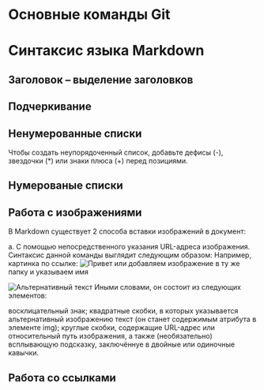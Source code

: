 # Основные команды Git

# Синтаксис языка Markdown

## Заголовок – выделение заголовков

## Подчеркивание

## Ненумерованные списки

Чтобы создать неупорядоченный список, добавьте дефисы (-), звездочки (*) или знаки плюса (+) перед позициями.

## Нумерованые списки

## Работа с изображениями

В Markdown существует 2 способа вставки изображений в документ:

a. С помощью непосредственного указания URL-адреса изображения. Синтаксис данной команды выглядит следующим образом:
Например, картинка по ссылке:
![Привет](https://instapik.ru/wp-content/uploads/2020/10/privet-21.jpg)
или добавляем изображение в ту же папку и указываем имя

![Альтернативный текст](%D0%9F%D1%80%D0%B8%D0%B2%D0%B5%D1%82.png "Подсказка")
Иными словами, он состоит из следующих элементов:

восклицательный знак; квадратные скобки, в которых указывается альтернативный изображению текст (он станет содержимым атрибута в элементе img);
круглые скобки, содержащие URL-адрес или относительный путь изображения, а также (необязательно) всплывающую подсказку, заключённуе в двойные или одиночные кавычки.

## Работа со ссылками
